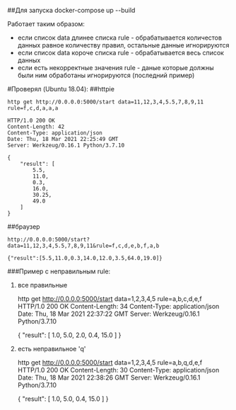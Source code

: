 ##Для запуска 
    docker-compose up  --build

Работает таким образом:
- если список data длинее списка rule - обрабатывается количестов данных равное количеству правил, остальные данные игнорируются  
- если список data короче списка rule - обрабатывается весь список данных
- если есть некорректные значения rule - даные которые должны были ним обработаны игнорируются (последний пример)  

#Проверял (Ubuntu 18.04):
##httpie

    http get http://0.0.0.0:5000/start data=11,12,3,4,5.5,7,8,9,11 rule=f,c,d,a,a,a

    HTTP/1.0 200 OK
    Content-Length: 42
    Content-Type: application/json
    Date: Thu, 18 Mar 2021 22:25:49 GMT
    Server: Werkzeug/0.16.1 Python/3.7.10
    
    {
        "result": [
            5.5,
            11.0,
            0.3,
            16.0,
            30.25,
            49.0
        ]
    }

##браузер

    http://0.0.0.0:5000/start?data=11,12,3,4,5.5,7,8,9,11&rule=f,c,d,e,b,f,a,b

    {"result":[5.5,11.0,0.3,14.0,12.0,3.5,64.0,19.0]}


###Пример с неправильным rule:
1. все правильные


    http get http://0.0.0.0:5000/start data=1,2,3,4,5 rule=a,b,c,d,e,f
    HTTP/1.0 200 OK
    Content-Length: 34
    Content-Type: application/json
    Date: Thu, 18 Mar 2021 22:37:22 GMT
    Server: Werkzeug/0.16.1 Python/3.7.10
    
    {
        "result": [
            1.0,
            5.0,
            2.0,
            0.4,
            15.0
        ]
    }

2. есть неправильное 'q'
   

    http get http://0.0.0.0:5000/start data=1,2,3,4,5 rule=a,b,q,d,e,f
    HTTP/1.0 200 OK
    Content-Length: 30
    Content-Type: application/json
    Date: Thu, 18 Mar 2021 22:38:26 GMT
    Server: Werkzeug/0.16.1 Python/3.7.10
    
    {
        "result": [
            1.0,
            5.0,
            0.4,
            15.0
        ]
    }
